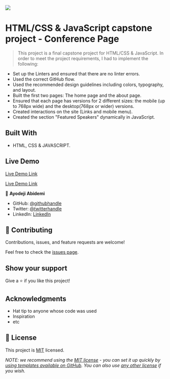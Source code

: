 ![](https://img.shields.io/badge/Microverse-blueviolet)

# HTML/CSS & JavaScript capstone project - Conference Page

> This project is a final capstone project for HTML/CSS & JavaScript. In order to meet the project requirements, I had to implement the following: 
- Set up the Linters and ensured that there are no linter errors. 
- Used the correct GitHub flow.
- Used the recommended design guidelines including colors, typography, and layout.
- Built the first two pages: The home page and the about page.
- Ensured that each page has versions for 2 different sizes: the mobile (up to 768px wide) and the desktop(768px or wider) versions.
- Created interactions on the site (Links and mobile menu).
- Created the section "Featured Speakers" dynamically in JavaScript.    

## Built With

- HTML, CSS & JAVASCRIPT.

## Live Demo    

[Live Demo Link](https://demix007.github.io/Capstone-Project-Style-Conference/)

[Live Demo Link](https://www.loom.com/share/afa22ca17b604af38c8cc5b72b1f09f9)


👤 **Ayodeji Abidemi**

- GitHub: [@githubhandle](https://github.com/demix007)
- Twitter: [@twitterhandle](https://twitter.com/dat_dope_demix)
- LinkedIn: [LinkedIn](https://linkedin.com/in/ayodeji-abidemi-b76935218/)

## 🤝 Contributing

Contributions, issues, and feature requests are welcome!

Feel free to check the [issues page](https://github.com/demix007/Capstone-Project-Style-Conference/issues).

## Show your support

Give a ⭐️ if you like this project!

## Acknowledgments

- Hat tip to anyone whose code was used
- Inspiration
- etc

## 📝 License

This project is [MIT](./LICENSE) licensed.

_NOTE: we recommend using the [MIT license](https://choosealicense.com/licenses/mit/) - you can set it up quickly by [using templates available on GitHub](https://docs.github.com/en/communities/setting-up-your-project-for-healthy-contributions/adding-a-license-to-a-repository). You can also use [any other license](https://choosealicense.com/licenses/) if you wish._
